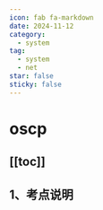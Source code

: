 ```yaml
---
icon: fab fa-markdown
date: 2024-11-12
category:
  - system
tag:
  - system
  - net
star: false
sticky: false
---
```


# oscp

[[toc]]
---

## 1、考点说明
